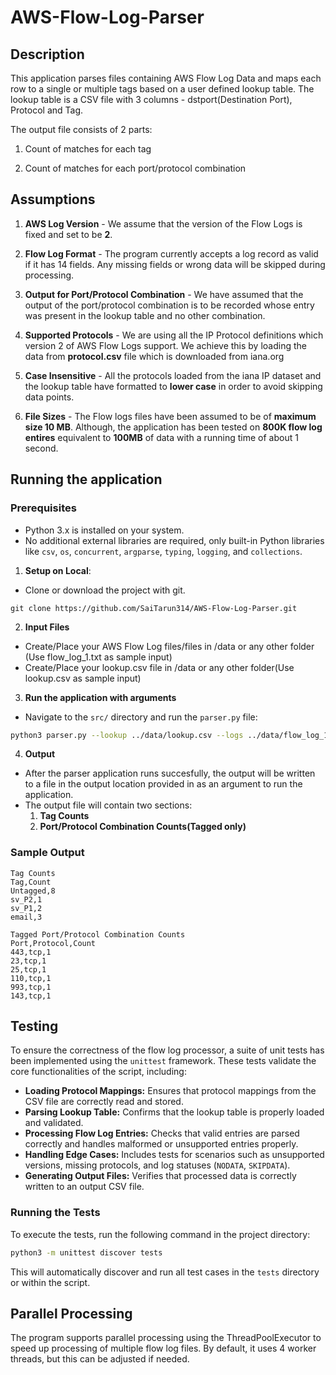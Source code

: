 # AWS-Flow-Log-Parser

## Description

This application parses files containing AWS Flow Log Data and maps each row to a single or multiple tags based on a user defined lookup table. The lookup table is a CSV file with 3 columns - dstport(Destination Port), Protocol and Tag. 

The output file consists of 2 parts:
1. Count of matches for each tag

2. Count of matches for each port/protocol combination 

## Assumptions

1. **AWS Log Version**  - We assume that the version of the Flow Logs is fixed and set to be **2**.

2. **Flow Log Format** - The program currently accepts a log record as valid if it has 14 fields. Any missing fields or wrong data will be skipped during processing.

3. **Output for Port/Protocol Combination** - We have assumed that the output of the port/protocol combination is to be recorded whose entry was present in the lookup table and no other combination. 

4. **Supported Protocols** - We are using all the IP Protocol definitions which version 2 of AWS Flow Logs support. We achieve this by loading the data from **protocol.csv** file which is downloaded from iana.org 

5. **Case Insensitive** - All the protocols loaded from the iana IP dataset and the lookup table have formatted to **lower case** in order to avoid skipping data points. 

6. **File Sizes** - The Flow logs files have been assumed to be of **maximum size 10 MB**. Although, the application has been tested on **800K flow log entires** equivalent to **100MB** of data with a running time of about 1 second.

## Running the application

### Prerequisites

- Python 3.x is installed on your system.
- No additional external libraries are required, only built-in Python libraries like `csv`, `os`, `concurrent`, `argparse`, `typing`, `logging`, and `collections`.


1. **Setup on Local**:

- Clone or download the project with git.
```
git clone https://github.com/SaiTarun314/AWS-Flow-Log-Parser.git
```
2. **Input Files**

- Create/Place your AWS Flow Log files/files in /data or any other folder (Use flow_log_1.txt as sample input)
- Create/Place your lookup.csv file in /data or any other folder(Use lookup.csv as sample input)

3. **Run the application with arguments**

- Navigate to the `src/` directory and run the `parser.py` file:

```sh
python3 parser.py --lookup ../data/lookup.csv --logs ../data/flow_log_1.txt ../data/flow_log_2.txt --output ../output/
```

4. **Output**
- After the parser application runs succesfully, the output will be written to a file in the output location provided in as an argument to run the application.
- The output file will contain two sections:
    1. **Tag Counts**
    2. **Port/Protocol Combination Counts(Tagged only)**

### Sample Output
```
Tag Counts
Tag,Count
Untagged,8
sv_P2,1
sv_P1,2
email,3

Tagged Port/Protocol Combination Counts
Port,Protocol,Count
443,tcp,1
23,tcp,1
25,tcp,1
110,tcp,1
993,tcp,1
143,tcp,1
```
## Testing

To ensure the correctness of the flow log processor, a suite of unit tests has been implemented using the `unittest` framework. These tests validate the core functionalities of the script, including:

- **Loading Protocol Mappings:** Ensures that protocol mappings from the CSV file are correctly read and stored.
- **Parsing Lookup Table:** Confirms that the lookup table is properly loaded and validated.
- **Processing Flow Log Entries:** Checks that valid entries are parsed correctly and handles malformed or unsupported entries properly.
- **Handling Edge Cases:** Includes tests for scenarios such as unsupported versions, missing protocols, and log statuses (`NODATA`, `SKIPDATA`).
- **Generating Output Files:** Verifies that processed data is correctly written to an output CSV file.

### Running the Tests
To execute the tests, run the following command in the project directory:

```sh
python3 -m unittest discover tests
```

This will automatically discover and run all test cases in the `tests` directory or within the script.

## Parallel Processing
The program supports parallel processing using the ThreadPoolExecutor to speed up processing of multiple flow log files. By default, it uses 4 worker threads, but this can be adjusted if needed.

